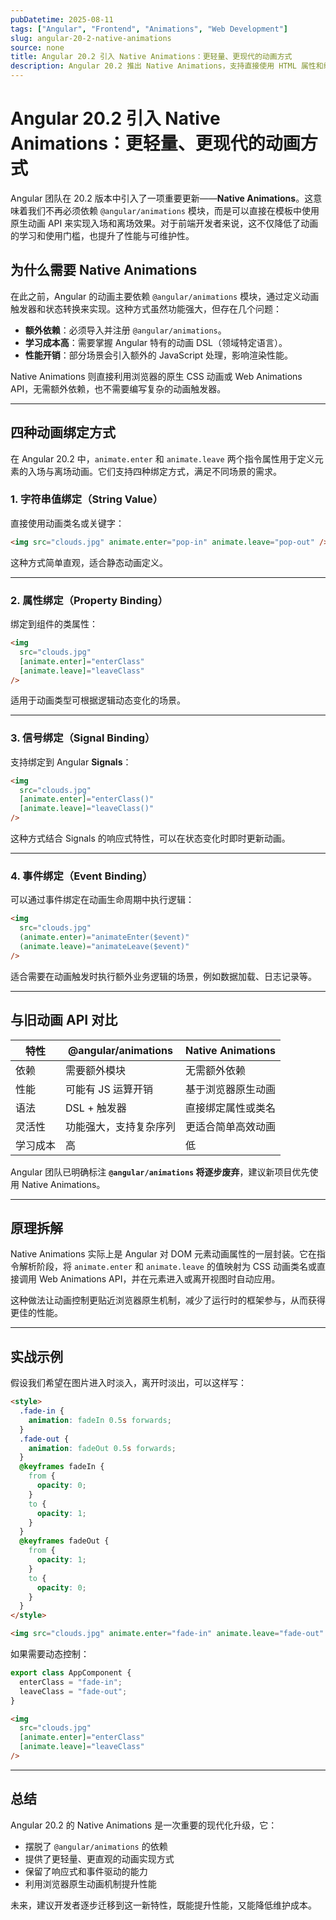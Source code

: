 ```yaml
---
pubDatetime: 2025-08-11
tags: ["Angular", "Frontend", "Animations", "Web Development"]
slug: angular-20-2-native-animations
source: none
title: Angular 20.2 引入 Native Animations：更轻量、更现代的动画方式
description: Angular 20.2 推出 Native Animations，支持直接使用 HTML 属性和绑定语法实现入场、离场动画，无需依赖 @angular/animations 模块，让动画更轻量、高效、可维护。
---
```


# Angular 20.2 引入 Native Animations：更轻量、更现代的动画方式

Angular 团队在 20.2 版本中引入了一项重要更新——**Native Animations**。这意味着我们不再必须依赖 `@angular/animations` 模块，而是可以直接在模板中使用原生动画 API 来实现入场和离场效果。对于前端开发者来说，这不仅降低了动画的学习和使用门槛，也提升了性能与可维护性。

## 为什么需要 Native Animations

在此之前，Angular 的动画主要依赖 `@angular/animations` 模块，通过定义动画触发器和状态转换来实现。这种方式虽然功能强大，但存在几个问题：

- **额外依赖**：必须导入并注册 `@angular/animations`。
- **学习成本高**：需要掌握 Angular 特有的动画 DSL（领域特定语言）。
- **性能开销**：部分场景会引入额外的 JavaScript 处理，影响渲染性能。

Native Animations 则直接利用浏览器的原生 CSS 动画或 Web Animations API，无需额外依赖，也不需要编写复杂的动画触发器。

---

## 四种动画绑定方式

在 Angular 20.2 中，`animate.enter` 和 `animate.leave` 两个指令属性用于定义元素的入场与离场动画。它们支持四种绑定方式，满足不同场景的需求。

### 1. **字符串值绑定**（String Value）

直接使用动画类名或关键字：

```html
<img src="clouds.jpg" animate.enter="pop-in" animate.leave="pop-out" />
```

这种方式简单直观，适合静态动画定义。

---

### 2. **属性绑定**（Property Binding）

绑定到组件的类属性：

```html
<img
  src="clouds.jpg"
  [animate.enter]="enterClass"
  [animate.leave]="leaveClass"
/>
```

适用于动画类型可根据逻辑动态变化的场景。

---

### 3. **信号绑定**（Signal Binding）

支持绑定到 Angular **Signals**：

```html
<img
  src="clouds.jpg"
  [animate.enter]="enterClass()"
  [animate.leave]="leaveClass()"
/>
```

这种方式结合 Signals 的响应式特性，可以在状态变化时即时更新动画。

---

### 4. **事件绑定**（Event Binding）

可以通过事件绑定在动画生命周期中执行逻辑：

```html
<img
  src="clouds.jpg"
  (animate.enter)="animateEnter($event)"
  (animate.leave)="animateLeave($event)"
/>
```

适合需要在动画触发时执行额外业务逻辑的场景，例如数据加载、日志记录等。

---

## 与旧动画 API 对比

| 特性     | @angular/animations    | Native Animations  |
| -------- | ---------------------- | ------------------ |
| 依赖     | 需要额外模块           | 无需额外依赖       |
| 性能     | 可能有 JS 运算开销     | 基于浏览器原生动画 |
| 语法     | DSL + 触发器           | 直接绑定属性或类名 |
| 灵活性   | 功能强大，支持复杂序列 | 更适合简单高效动画 |
| 学习成本 | 高                     | 低                 |

Angular 团队已明确标注 **`@angular/animations` 将逐步废弃**，建议新项目优先使用 Native Animations。

---

## 原理拆解

Native Animations 实际上是 Angular 对 DOM 元素动画属性的一层封装。它在指令解析阶段，将 `animate.enter` 和 `animate.leave` 的值映射为 CSS 动画类名或直接调用 Web Animations API，并在元素进入或离开视图时自动应用。

这种做法让动画控制更贴近浏览器原生机制，减少了运行时的框架参与，从而获得更佳的性能。

---

## 实战示例

假设我们希望在图片进入时淡入，离开时淡出，可以这样写：

```html
<style>
  .fade-in {
    animation: fadeIn 0.5s forwards;
  }
  .fade-out {
    animation: fadeOut 0.5s forwards;
  }
  @keyframes fadeIn {
    from {
      opacity: 0;
    }
    to {
      opacity: 1;
    }
  }
  @keyframes fadeOut {
    from {
      opacity: 1;
    }
    to {
      opacity: 0;
    }
  }
</style>

<img src="clouds.jpg" animate.enter="fade-in" animate.leave="fade-out" />
```

如果需要动态控制：

```ts
export class AppComponent {
  enterClass = "fade-in";
  leaveClass = "fade-out";
}
```

```html
<img
  src="clouds.jpg"
  [animate.enter]="enterClass"
  [animate.leave]="leaveClass"
/>
```

---

## 总结

Angular 20.2 的 Native Animations 是一次重要的现代化升级，它：

- 摆脱了 `@angular/animations` 的依赖
- 提供了更轻量、更直观的动画实现方式
- 保留了响应式和事件驱动的能力
- 利用浏览器原生动画机制提升性能

未来，建议开发者逐步迁移到这一新特性，既能提升性能，又能降低维护成本。
